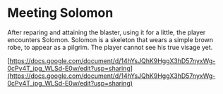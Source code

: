 # Meeting Solomon

After reparing and attaining the blaster, using it for a little, the player encounters Solomon. Solomon is a skeleton that wears a simple brown robe, to appear as a pilgrim. The player cannot see his true visage yet.

[https://docs.google.com/document/d/14hYsJQhK9HggX3hD57nyxWg-0cPy4T_ipg_WLSd-E0w/edit?usp=sharing](https://docs.google.com/document/d/14hYsJQhK9HggX3hD57nyxWg-0cPy4T_ipg_WLSd-E0w/edit?usp=sharing)